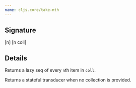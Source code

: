 ```yaml
---
name: cljs.core/take-nth
---
```


## Signature
[n]
[n coll]


## Details

Returns a lazy seq of every `n`th item in `coll`.

Returns a stateful transducer when no collection is provided.
